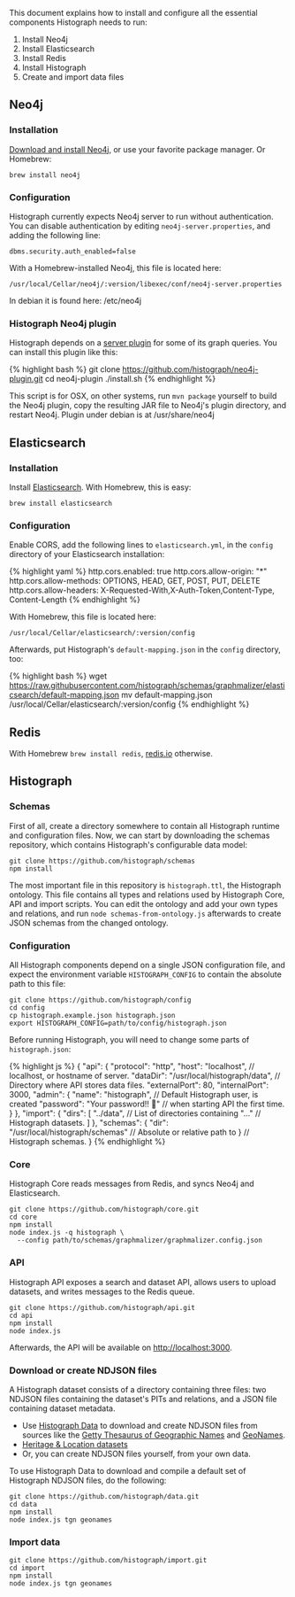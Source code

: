 ---
---

This document explains how to install and configure all the essential components Histograph needs to run:

  1. Install Neo4j
  2. Install Elasticsearch
  3. Install Redis
  4. Install Histograph
  5. Create and import data files

## Neo4j

### Installation

[Download and install Neo4j](http://neo4j.com/download/), or use your favorite package manager. Or Homebrew:

    brew install neo4j

### Configuration

Histograph currently expects Neo4j server to run without authentication. You can disable authentication by editing `neo4j-server.properties`, and adding the following line:

    dbms.security.auth_enabled=false

With a Homebrew-installed Neo4j, this file is located here:

    /usr/local/Cellar/neo4j/:version/libexec/conf/neo4j-server.properties
In debian it is found here:
    /etc/neo4j

### Histograph Neo4j plugin

Histograph depends on a [server plugin](https://github.com/histograph/neo4j-plugin) for some of its graph queries. You can install this plugin like this:

{% highlight bash %}
git clone https://github.com/histograph/neo4j-plugin.git
cd neo4j-plugin
./install.sh
{% endhighlight %}

This script is for OSX, on other systems, run `mvn package` yourself to build the Neo4j plugin, copy the resulting JAR file to Neo4j's plugin directory, and restart Neo4j. Plugin under debian is at /usr/share/neo4j

## Elasticsearch

### Installation

Install [Elasticsearch](https://www.elastic.co/downloads/elasticsearch). With Homebrew, this is easy:

    brew install elasticsearch

### Configuration

Enable CORS, add the following lines to `elasticsearch.yml`, in the `config` directory of your Elasticsearch installation:

{% highlight yaml %}
http.cors.enabled: true
http.cors.allow-origin: "*"
http.cors.allow-methods: OPTIONS, HEAD, GET, POST, PUT, DELETE
http.cors.allow-headers: X-Requested-With,X-Auth-Token,Content-Type, Content-Length
{% endhighlight %}

With Homebrew, this file is located here:

    /usr/local/Cellar/elasticsearch/:version/config

Afterwards, put Histograph's `default-mapping.json` in the `config` directory, too:

{% highlight bash %}
wget https://raw.githubusercontent.com/histograph/schemas/graphmalizer/elasticsearch/default-mapping.json
mv default-mapping.json /usr/local/Cellar/elasticsearch/:version/config
{% endhighlight %}

## Redis

With Homebrew `brew install redis`, [redis.io](http://redis.io/download) otherwise.

## Histograph

### Schemas

First of all, create a directory somewhere to contain all Histograph runtime and configuration files. Now, we can start by downloading the schemas repository, which contains Histograph's configurable data model:

    git clone https://github.com/histograph/schemas
    npm install

The most important file in this repository is `histograph.ttl`, the Histograph ontology. This file contains all types and relations used by Histograph Core, API and import scripts. You can edit the ontology and add your own types and relations, and run `node schemas-from-ontology.js` afterwards to create JSON schemas from the changed ontology.

### Configuration

All Histograph components depend on a single JSON configuration file, and expect the environment variable `HISTOGRAPH_CONFIG` to contain the absolute path to this file:

    git clone https://github.com/histograph/config
    cd config
    cp histograph.example.json histograph.json
    export HISTOGRAPH_CONFIG=path/to/config/histograph.json

Before running Histograph, you will need to change some parts of `histograph.json`:

{% highlight js %}
{
  "api": {
    "protocol": "http",
    "host": "localhost",                // localhost, or hostname of server.
    "dataDir":
        "/usr/local/histograph/data",   // Directory where API stores data files.
    "externalPort": 80,
    "internalPort": 3000,
    "admin": {
      "name": "histograph",             // Default Histograph user, is created
      "password": "Your password!! 🚜"  //   when starting API the first time.
    }
  },
  "import": {
    "dirs": [
      "../data",                        // List of directories containing
      "..."                             //   Histograph datasets.
    ]
  },
  "schemas": {
    "dir":
        "/usr/local/histograph/schemas" // Absolute or relative path to
  }                                     //  Histograph schemas.
}
{% endhighlight %}

### Core

Histograph Core reads messages from Redis, and syncs Neo4j and Elasticsearch.

    git clone https://github.com/histograph/core.git
    cd core
    npm install
    node index.js -q histograph \
      --config path/to/schemas/graphmalizer/graphmalizer.config.json

### API

Histograph API exposes a search and dataset API, allows users to upload datasets, and writes messages to the Redis queue.

    git clone https://github.com/histograph/api.git
    cd api
    npm install
    node index.js

Afterwards, the API will be available on [http://localhost:3000](http://localhost:3000).

### Download or create NDJSON files

A Histograph dataset consists of a directory containing three files: two NDJSON files containing the dataset's PITs and relations, and a JSON file containing dataset metadata.

- Use [Histograph Data](https://github.com/histograph/data) to download and create NDJSON files from sources like the [Getty Thesaurus of Geographic Names](getty.edu/research/tools/vocabularies/tgn/) and [GeoNames](http://www.geonames.org/).
- [Heritage & Location datasets](https://github.com/erfgoed-en-locatie/data)
- Or, you can create NDJSON files yourself, from your own data.

To use Histograph Data to download and compile a default set of Histograph NDJSON files, do the following:

    git clone https://github.com/histograph/data.git
    cd data
    npm install
    node index.js tgn geonames

### Import data

    git clone https://github.com/histograph/import.git
    cd import
    npm install
    node index.js tgn geonames

